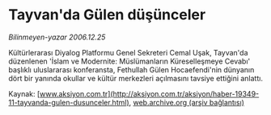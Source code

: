 # Tayvan'da Gülen düşünceler

*Bilinmeyen-yazar 2006.12.25*

<font class="agenda2NewsSpot">
 Kültürlerarası Diyalog Platformu Genel Sekreteri Cemal Uşak, Tayvan'da düzenlenen 'İslam ve Modernite:
</font>
<font class="newsDetail">
 Müslümanların Küreselleşmeye Cevabı' başlıklı uluslararası konferansta, Fethullah Gülen Hocaefendi'nin dünyanın dört bir yanında okullar ve kültür merkezleri açılmasını tavsiye ettiğini anlattı.
</font>

Kaynak: [www.aksiyon.com.tr](http://aksiyon.com.tr/aksiyon/haber-19349-11-tayvanda-gulen-dusunceler.html), [web.archive.org (arşiv bağlantısı)](http://web.archive.org/web/20101210205125/http://aksiyon.com.tr/aksiyon/haber-19349-11-tayvanda-gulen-dusunceler.html)
